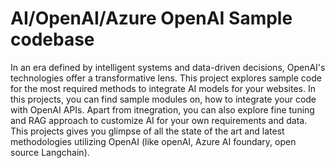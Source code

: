 # AI/OpenAI/Azure OpenAI Sample codebase

In an era defined by intelligent systems and data-driven decisions, OpenAI's technologies offer a transformative lens. This project explores sample code for the most required methods to integrate AI models for your websites. In this projects, you can find sample modules on, how to integrate your code with OpenAI APIs. 
Apart from itnegration, you can also explore fine tuning and RAG approach to customize AI for your own requirements and data. 
This projects gives you glimpse of all the state of the art and latest methodologies utilizing OpenAI (like openAI, Azure AI foundary, open source Langchain).



